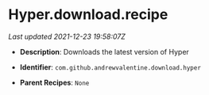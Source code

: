 # Hyper.download.recipe

_Last updated 2021-12-23 19:58:07Z_

- **Description**: Downloads the latest version of Hyper

- **Identifier**: `com.github.andrewvalentine.download.hyper`

- **Parent Recipes**: `None`